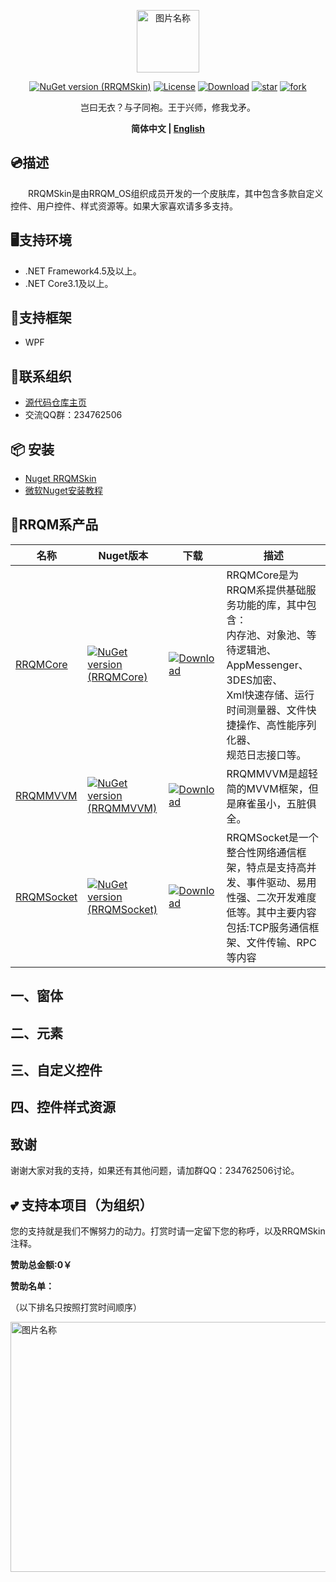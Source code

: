 <p></p>
<p></p>
<p align="center">
<img src="https://img-blog.csdnimg.cn/20210406140816743.png" width = "100" height = "100" alt="图片名称" align=center />
</p>

 <div align="center"> 
  
[![NuGet version (RRQMSkin)](https://img.shields.io/nuget/v/RRQMSkin.svg?style=flat-square)](https://www.nuget.org/packages/RRQMSkin/)
[![License](https://img.shields.io/badge/license-Apache%202-4EB1BA.svg)](https://www.apache.org/licenses/LICENSE-2.0.html)
[![Download](https://img.shields.io/nuget/dt/RRQMSkin)](https://www.nuget.org/packages/RRQMSkin/)
[![star](https://gitee.com/RRQM_OS/RRQMSkin/badge/star.svg?theme=gvp)](https://gitee.com/RRQM_OS/RRQMSkin/stargazers) 
[![fork](https://gitee.com/RRQM_OS/RRQMSkin/badge/fork.svg?theme=gvp)](https://gitee.com/RRQM_OS/RRQMSkin/members)

</div> 

<div align="center">

岂曰无衣？与子同袍。王于兴师，修我戈矛。

</div>
<div align="center">

**简体中文 | [English](./README.md)**

</div>

## 💿描述
&emsp;&emsp;RRQMSkin是由RRQM_OS组织成员开发的一个皮肤库，其中包含多款自定义控件、用户控件、样式资源等。如果大家喜欢请多多支持。

## 🖥支持环境
- .NET Framework4.5及以上。
- .NET Core3.1及以上。

## 🥪支持框架
- WPF

## 🔗联系组织

 - [源代码仓库主页](https://gitee.com/RRQM_OS) 
 - 交流QQ群：234762506

 
## 📦 安装

- [Nuget RRQMSkin](https://www.nuget.org/packages/RRQMSkin/)
- [微软Nuget安装教程](https://docs.microsoft.com/zh-cn/nuget/quickstart/install-and-use-a-package-in-visual-studio)

## 🍻RRQM系产品
| 名称                                           | Nuget版本                                                                                                                              | 下载                                                                                              | 描述                                                                                                                                                                                          |
|------------------------------------------------|----------------------------------------------------------------------------------------------------------------------------------------|---------------------------------------------------------------------------------------------------|-----------------------------------------------------------------------------------------------------------------------------------------------------------------------------------------------|
| [RRQMCore](https://gitee.com/RRQM_OS/RRQMCore) | [![NuGet version (RRQMCore)](https://img.shields.io/nuget/v/RRQMCore.svg?style=flat-square)](https://www.nuget.org/packages/RRQMCore/) | [![Download](https://img.shields.io/nuget/dt/RRQMCore)](https://www.nuget.org/packages/RRQMCore/) | RRQMCore是为RRQM系提供基础服务功能的库，其中包含：<br>内存池、对象池、等待逻辑池、AppMessenger、3DES加密、<br>Xml快速存储、运行时间测量器、文件快捷操作、高性能序列化器、<br>规范日志接口等。 |
| [RRQMMVVM](https://gitee.com/RRQM_OS/RRQMMVVM) | [![NuGet version (RRQMMVVM)](https://img.shields.io/nuget/v/RRQMMVVM.svg?style=flat-square)](https://www.nuget.org/packages/RRQMMVVM/) | [![Download](https://img.shields.io/nuget/dt/RRQMMVVM)](https://www.nuget.org/packages/RRQMMVVM/) | RRQMMVVM是超轻简的MVVM框架，但是麻雀虽小，五脏俱全。                                                                                                                                          |
| [RRQMSocket](https://gitee.com/dotnetchina/RRQMSocket) | [![NuGet version (RRQMSocket)](https://img.shields.io/nuget/v/RRQMSocket.svg?style=flat-square)](https://www.nuget.org/packages/RRQMSocket/) | [![Download](https://img.shields.io/nuget/dt/RRQMSocket)](https://www.nuget.org/packages/RRQMSocket/) | RRQMSocket是一个整合性网络通信框架，特点是支持高并发、事件驱动、易用性强、二次开发难度低等。其中主要内容包括:TCP服务通信框架、文件传输、RPC等内容|  

## 一、窗体
## 二、元素
## 三、自定义控件
## 四、控件样式资源

## 致谢

谢谢大家对我的支持，如果还有其他问题，请加群QQ：234762506讨论。


## 💕 支持本项目（为组织）
您的支持就是我们不懈努力的动力。打赏时请一定留下您的称呼，以及RRQMSkin注释。

 **赞助总金额:0￥** 

**赞助名单：** 

（以下排名只按照打赏时间顺序）


<img src="https://images.gitee.com/uploads/images/2021/0330/234046_7662fb8c_8553710.png" width = "600" height = "400" alt="图片名称" align=center />

